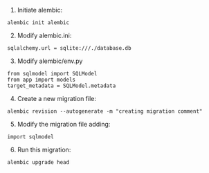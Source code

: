 1. Initiate alembic:
```
alembic init alembic
```

2. Modify alembic.ini:
```
sqlalchemy.url = sqlite:///./database.db
```

3. Modify alembic/env.py
```
from sqlmodel import SQLModel
from app import models
target_metadata = SQLModel.metadata
```

4. Create a new migration file:
```
alembic revision --autogenerate -m "creating migration comment"
```

5. Modify the migration file adding:
```
import sqlmodel
```

6. Run this migration:
```
alembic upgrade head
```
